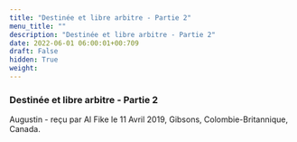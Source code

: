 ```yaml
---
title: "Destinée et libre arbitre - Partie 2"
menu_title: ""
description: "Destinée et libre arbitre - Partie 2"
date: 2022-06-01 06:00:01+00:709
draft: False
hidden: True
weight:
---
```

### Destinée et libre arbitre - Partie 2

Augustin - reçu par Al Fike le 11 Avril 2019, Gibsons, Colombie-Britannique, Canada.



